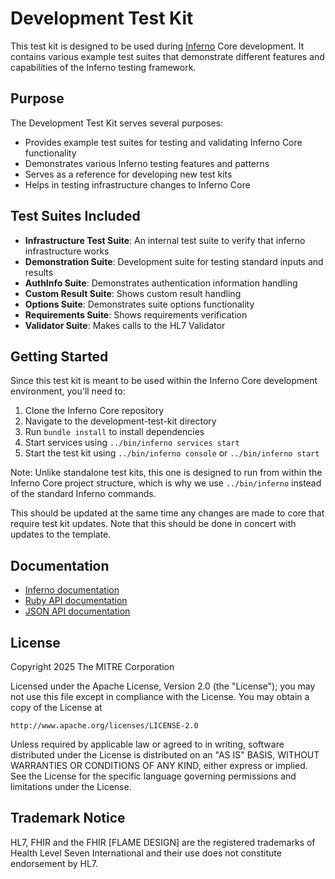 # Development Test Kit

This test kit is designed to be used during [Inferno](https://github.com/inferno-community/inferno-core) Core development. It contains various example test suites that demonstrate different features and capabilities of the Inferno testing framework.

## Purpose

The Development Test Kit serves several purposes:
- Provides example test suites for testing and validating Inferno Core functionality
- Demonstrates various Inferno testing features and patterns
- Serves as a reference for developing new test kits
- Helps in testing infrastructure changes to Inferno Core

## Test Suites Included

- **Infrastructure Test Suite**: An internal test suite to verify that inferno infrastructure works
- **Demonstration Suite**: Development suite for testing standard inputs and results
- **AuthInfo Suite**: Demonstrates authentication information handling
- **Custom Result Suite**: Shows custom result handling
- **Options Suite**: Demonstrates suite options functionality
- **Requirements Suite**: Shows requirements verification
- **Validator Suite**: Makes calls to the HL7 Validator

## Getting Started

Since this test kit is meant to be used within the Inferno Core development environment, you'll need to:

1. Clone the Inferno Core repository
2. Navigate to the development-test-kit directory
3. Run `bundle install` to install dependencies
4. Start services using `../bin/inferno services start`
5. Start the test kit using `../bin/inferno console` or `../bin/inferno start`

Note: Unlike standalone test kits, this one is designed to run from within the
Inferno Core project structure, which is why we use `../bin/inferno` instead of
the standard Inferno commands.

This should be updated at the same time any changes are made to core that require
test kit updates.  Note that this should be done in concert with updates to the template.

## Documentation
- [Inferno documentation](https://inferno-framework.github.io/docs/)
- [Ruby API documentation](https://inferno-framework.github.io/inferno-core/docs/)
- [JSON API documentation](https://inferno-framework.github.io/inferno-core/api-docs/)

## License
Copyright 2025 The MITRE Corporation

Licensed under the Apache License, Version 2.0 (the "License"); you may not use
this file except in compliance with the License. You may obtain a copy of the
License at
```
http://www.apache.org/licenses/LICENSE-2.0
```
Unless required by applicable law or agreed to in writing, software distributed
under the License is distributed on an "AS IS" BASIS, WITHOUT WARRANTIES OR
CONDITIONS OF ANY KIND, either express or implied. See the License for the
specific language governing permissions and limitations under the License.

## Trademark Notice

HL7, FHIR and the FHIR [FLAME DESIGN] are the registered trademarks of Health
Level Seven International and their use does not constitute endorsement by HL7.
